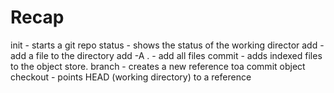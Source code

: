 # Recap

init - starts a git repo
status - shows the status of the working director
add - add a file to the directory
add -A . - add all files
commit - adds indexed files to the object store.
branch - creates a new reference toa commit object
checkout - points HEAD (working directory) to a reference
